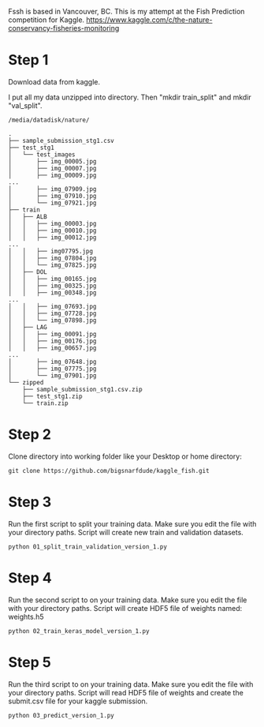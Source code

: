 Fssh is based in Vancouver, BC. This is my attempt at the Fish Prediction competition for Kaggle. https://www.kaggle.com/c/the-nature-conservancy-fisheries-monitoring


# Step 1
Download data from kaggle.

I put all my data unzipped into directory. Then "mkdir train_split"  and mkdir "val_split". 

```
/media/datadisk/nature/

.
├── sample_submission_stg1.csv
├── test_stg1
│   └── test_images
│       ├── img_00005.jpg
│       ├── img_00007.jpg
│       ├── img_00009.jpg
...
│       ├── img_07909.jpg
│       ├── img_07910.jpg
│       └── img_07921.jpg
├── train
│   ├── ALB
│   │   ├── img_00003.jpg
│   │   ├── img_00010.jpg
│   │   ├── img_00012.jpg
...
│   │   ├── img07795.jpg
│   │   ├── img_07804.jpg
│   │   └── img_07825.jpg
│   ├── DOL
│   │   ├── img_00165.jpg
│   │   ├── img_00325.jpg
│   │   ├── img_00348.jpg
...
│   │   ├── img_07693.jpg
│   │   ├── img_07728.jpg
│   │   └── img_07898.jpg
│   ├── LAG
│   │   ├── img_00091.jpg
│   │   ├── img_00176.jpg
│   │   ├── img_00657.jpg
...
│       ├── img_07648.jpg
│       ├── img_07775.jpg
│       └── img_07901.jpg
└── zipped
    ├── sample_submission_stg1.csv.zip
    ├── test_stg1.zip
    └── train.zip
```


# Step 2
Clone directory into working folder like your Desktop or home directory:

```
git clone https://github.com/bigsnarfdude/kaggle_fish.git
```


# Step 3
Run the first script to split your training data. Make sure you edit the file with your directory paths. Script will create new train and validation datasets.

```
python 01_split_train_validation_version_1.py
```


# Step 4
Run the second script to on your training data.  Make sure you edit the file with your directory paths. Script will create HDF5 file of weights named:
weights.h5

```
python 02_train_keras_model_version_1.py
```

# Step 5
Run the third script to on your training data.  Make sure you edit the file with your directory paths. Script will read HDF5 file of weights and create the submit.csv file for your kaggle submission.

```
python 03_predict_version_1.py
```
